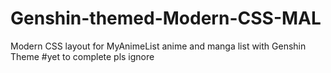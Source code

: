 # Genshin-themed-Modern-CSS-MAL
Modern CSS layout for MyAnimeList anime and manga list with Genshin Theme
#yet to complete pls ignore
